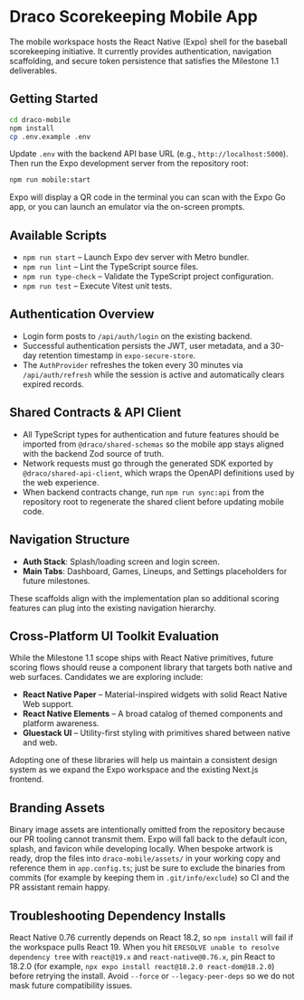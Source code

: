 # Draco Scorekeeping Mobile App

The mobile workspace hosts the React Native (Expo) shell for the baseball scorekeeping initiative. It currently provides authentication, navigation scaffolding, and secure token persistence that satisfies the Milestone 1.1 deliverables.

## Getting Started

```bash
cd draco-mobile
npm install
cp .env.example .env
```

Update `.env` with the backend API base URL (e.g., `http://localhost:5000`). Then run the Expo development server from the repository root:

```bash
npm run mobile:start
```

Expo will display a QR code in the terminal you can scan with the Expo Go app, or you can launch an emulator via the on-screen prompts.

## Available Scripts

- `npm run start` – Launch Expo dev server with Metro bundler.
- `npm run lint` – Lint the TypeScript source files.
- `npm run type-check` – Validate the TypeScript project configuration.
- `npm run test` – Execute Vitest unit tests.

## Authentication Overview

- Login form posts to `/api/auth/login` on the existing backend.
- Successful authentication persists the JWT, user metadata, and a 30-day retention timestamp in `expo-secure-store`.
- The `AuthProvider` refreshes the token every 30 minutes via `/api/auth/refresh` while the session is active and automatically clears expired records.

## Shared Contracts & API Client

- All TypeScript types for authentication and future features should be imported from `@draco/shared-schemas` so the mobile app stays aligned with the backend Zod source of truth.
- Network requests must go through the generated SDK exported by `@draco/shared-api-client`, which wraps the OpenAPI definitions used by the web experience.
- When backend contracts change, run `npm run sync:api` from the repository root to regenerate the shared client before updating mobile code.

## Navigation Structure

- **Auth Stack**: Splash/loading screen and login screen.
- **Main Tabs**: Dashboard, Games, Lineups, and Settings placeholders for future milestones.

These scaffolds align with the implementation plan so additional scoring features can plug into the existing navigation hierarchy.

## Cross-Platform UI Toolkit Evaluation

While the Milestone 1.1 scope ships with React Native primitives, future scoring flows should reuse a component library that targets both native and web surfaces. Candidates we are exploring include:

- **React Native Paper** – Material-inspired widgets with solid React Native Web support.
- **React Native Elements** – A broad catalog of themed components and platform awareness.
- **Gluestack UI** – Utility-first styling with primitives shared between native and web.

Adopting one of these libraries will help us maintain a consistent design system as we expand the Expo workspace and the existing Next.js frontend.

## Branding Assets

Binary image assets are intentionally omitted from the repository because our PR tooling cannot transmit them. Expo will fall back to the default icon, splash, and favicon while developing locally. When bespoke artwork is ready, drop the files into `draco-mobile/assets/` in your working copy and reference them in `app.config.ts`; just be sure to exclude the binaries from commits (for example by keeping them in `.git/info/exclude`) so CI and the PR assistant remain happy.

## Troubleshooting Dependency Installs

React Native 0.76 currently depends on React 18.2, so `npm install` will fail if the workspace pulls React 19.
When you hit `ERESOLVE unable to resolve dependency tree` with `react@19.x` and `react-native@0.76.x`, pin React to 18.2.0 (for example, `npx expo install react@18.2.0 react-dom@18.2.0`) before retrying the install.
Avoid `--force` or `--legacy-peer-deps` so we do not mask future compatibility issues.
